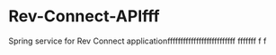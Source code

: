 # Rev-Connect-APIfff
Spring service for Rev Connect applicationffffffffffffffffffffffffff
fffffff
f
f
